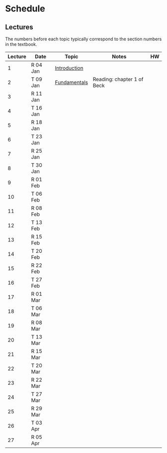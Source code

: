# Schedule

## Lectures

The numbers before each topic typically correspond to the section numbers in the textbook.

| Lecture | Date      | Topic    | Notes | HW |
| --      | --------- | -------- | ----- | -- |
|1        | R 04 Jan  | [Introduction](https://piazza.com/class_profile/get_resource/jc3r8udyx4340k/jc3sesq0kqehm) |       |    | 
|2        | T 09 Jan  | [Fundamentals](https://piazza.com/class_profile/get_resource/jc3r8udyx4340k/jc899eqygiz5m1) | Reading: chapter 1 of Beck | |
|3        | R 11 Jan  |         |      |   |
|4        | T 16 Jan  |         |      |   |
|5        | R 18 Jan  |         |      |   |
|6        | T 23 Jan  |         |      |   |
|7        | R 25 Jan  |         |      |   |
|8        | T 30 Jan  |         |      |   |
|9        | R 01 Feb  |         |      |   |
|10        | T 06 Feb  |         |      |   |
|11        | R 08 Feb  |         |      |   |
|12        | T 13 Feb  |         |      |   |
|13        | R 15 Feb  |         |      |   |
|14        | T 20 Feb  |         |      |   |
|15        | R 22 Feb  |         |      |   |
|16        | T 27 Feb  |         |      |   |
|17        | R 01 Mar  |         |      |   |
|18        | T 06 Mar  |         |      |   |
|19        | R 08 Mar  |         |      |   |
|20        | T 13 Mar  |         |      |   |
|21        | R 15 Mar  |         |      |   |
|22        | T 20 Mar  |         |      |   |
|23        | R 22 Mar  |         |      |   |
|24        | T 27 Mar  |         |      |   |
|25        | R 29 Mar  |         |      |   |
|26        | T 03 Apr  |         |      |   |
|27        | R 05 Apr  |         |      |   |

